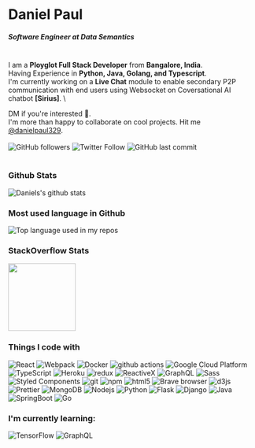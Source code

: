 # Daniel Paul
##### Software Engineer at Data Semantics
\
I am a __Ployglot Full Stack Developer__ from __Bangalore, India__. \
Having Experience in __Python, Java, Golang, and Typescript__.\
I'm currently working on a __Live Chat__ module to enable secondary P2P communication with end users using Websocket on Coversational AI chatbot __[Sirius]__. \



DM if you're interested 📣.\
I'm more than happy to collaborate on cool projects. Hit me [@danielpaul329](https://twitter.com/danielpaul329).\
\
![GitHub followers](https://img.shields.io/github/followers/danny329?style=social) 
![Twitter Follow](https://img.shields.io/twitter/follow/danielpaul329?style=social) 
![GitHub last commit](https://img.shields.io/github/last-commit/danny329/danny329)
#
### Github Stats
![Daniels's github stats](https://github-readme-stats.vercel.app/api?username=danny329&show_icons=true&theme=dark)

### Most used language in Github
<img width="" src="https://github-readme-stats.vercel.app/api/top-langs/?username=danny329&layout=compact&hide_title=1&card_width=300" alt="Top language used in my repos" />

### StackOverflow Stats
<img height="137px" src="https://stackoverflow-card.vercel.app/?userID=12421130&theme=dracula"/>

<h3>Things I code with</h3>
<p>
  <img alt="React" src="https://img.shields.io/badge/-React-45b8d8?style=flat-square&logo=react&logoColor=white" />
  <img alt="Webpack" src="https://img.shields.io/badge/-Webpack-8DD6F9?style=flat-square&logo=webpack&logoColor=white" /> 
  <img alt="Docker" src="https://img.shields.io/badge/-Docker-46a2f1?style=flat-square&logo=docker&logoColor=white" />
  <img alt="github actions" src="https://img.shields.io/badge/-Github_Actions-2088FF?style=flat-square&logo=github-actions&logoColor=white" />
  <img alt="Google Cloud Platform" src="https://img.shields.io/badge/-Google_Cloud_Platform-1a73e8?style=flat-square&logo=google-cloud&logoColor=white" />
  <img alt="TypeScript" src="https://img.shields.io/badge/-TypeScript-007ACC?style=flat-square&logo=typescript&logoColor=white" />  
  <img alt="Heroku" src="https://img.shields.io/badge/-Heroku-430098?style=flat-square&logo=heroku&logoColor=white" />
  <img alt="redux" src="https://img.shields.io/badge/-Redux-764ABC?style=flat-square&logo=redux&logoColor=white" />
  <img alt="ReactiveX" src="https://img.shields.io/badge/-RxJs-B7178C?style=flat-square&logo=reactivex&logoColor=white" />
  <img alt="GraphQL" src="https://img.shields.io/badge/-GraphQL-E10098?style=flat-square&logo=graphql&logoColor=white" />
  <img alt="Sass" src="https://img.shields.io/badge/-Sass-CC6699?style=flat-square&logo=sass&logoColor=white" />
  <img alt="Styled Components" src="https://img.shields.io/badge/-Styled_Components-db7092?style=flat-square&logo=styled-components&logoColor=white" />
  <img alt="git" src="https://img.shields.io/badge/-Git-F05032?style=flat-square&logo=git&logoColor=white" />  
  <img alt="npm" src="https://img.shields.io/badge/-NPM-CB3837?style=flat-square&logo=npm&logoColor=white" />
  <img alt="html5" src="https://img.shields.io/badge/-HTML5-E34F26?style=flat-square&logo=html5&logoColor=white" />
  <img alt="Brave browser" src="https://img.shields.io/badge/-Brave_Browser-FB542B?style=flat-square&logo=brave&logoColor=white" />  
  <img alt="d3js" src="https://img.shields.io/badge/-D3.js-F9A03C?style=flat-square&logo=d3.js&logoColor=white" />
  <img alt="Prettier" src="https://img.shields.io/badge/-Prettier-F7B93E?style=flat-square&logo=prettier&logoColor=white" />
  <img alt="MongoDB" src="https://img.shields.io/badge/-MongoDB-13aa52?style=flat-square&logo=mongodb&logoColor=white" />
  <img alt="Nodejs" src="https://img.shields.io/badge/-Nodejs-43853d?style=flat-square&logo=Node.js&logoColor=white" />
  <img alt="Python" src="https://img.shields.io/badge/-Python-234ddf?style=flat-square&logo=Python&logoColor=white" />
  <img alt="Flask" src="https://img.shields.io/badge/-Flask-grey?style=flat-square&logo=Flask&logoColor=white" />
  <img alt="Django" src="https://img.shields.io/badge/-Django-green?style=flat-square&logo=Django&logoColor=white" />
  <img alt="Java" src="https://img.shields.io/badge/-Java-red?style=flat-square&logo=Java&logoColor=white" />
  <img alt="SpringBoot" src="https://img.shields.io/badge/-SpringBoot-green?style=flat-square&logo=SpringBoot&logoColor=white" />
  <img alt="Go" src="https://img.shields.io/badge/-Go-lightblue?style=flat-square&logo=Go&logoColor=white" />
</p>


### I'm currently learning:

![TensorFlow](https://img.shields.io/badge/TensorFlow-%23FF6F00.svg?style=for-the-badge&logo=TensorFlow&logoColor=white)
![GraphQL](https://img.shields.io/badge/-GraphQL-E10098?style=for-the-badge&logo=graphql&logoColor=white)
